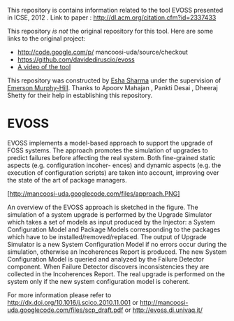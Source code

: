 This repository is contains information related to the tool EVOSS presented in ICSE, 2012 . Link to paper : http://dl.acm.org/citation.cfm?id=2337433

This repository _is not_ the original repository for this tool. Here are some links to the original project:
* http://code.google.com/p/ mancoosi-uda/source/checkout
* https://github.com/davidediruscio/evoss
* [A video of the tool](http://www.di.univaq.it/diruscio/sites/evoss/docs/video.htm)

This repository was constructed by [Esha Sharma](https://github.com/eshasharma) under the supervision of [Emerson Murphy-Hill](https://github.com/CaptainEmerson). Thanks to Apoorv Mahajan , Pankti Desai , Dheeraj Shetty for their help in establishing this repository.



# EVOSS

EVOSS implements a model-based approach to support the upgrade of FOSS
systems. The approach promotes the simulation of upgrades to predict failures before
affecting the real system. Both fine-grained static aspects (e.g. configuration incoher-
ences) and dynamic aspects (e.g. the execution of configuration scripts) are taken into
account, improving over the state of the art of package managers. 

[http://mancoosi-uda.googlecode.com/files/approach.PNG]


An overview of the EVOSS approach is sketched in the figure. The simulation of a system upgrade is performed by the Upgrade Simulator which takes a set of models as input produced
by the Injector: a System Configuration Model and Package Models corresponding to
the packages which have to be installed/removed/replaced. The output of Upgrade Simulator is a new System Configuration Model if no errors occur during the simulation,
otherwise an Incoherences Report is produced. The new System Configuration Model is
queried and analyzed by the Failure Detector component. When Failure Detector discovers inconsistencies they are collected in the Incoherences Report. The real upgrade is
performed on the system only if the new system configuration model is coherent.

For more information please refer to http://dx.doi.org/10.1016/j.scico.2010.11.001 or http://mancoosi-uda.googlecode.com/files/scp_draft.pdf or http://evoss.di.univaq.it/
